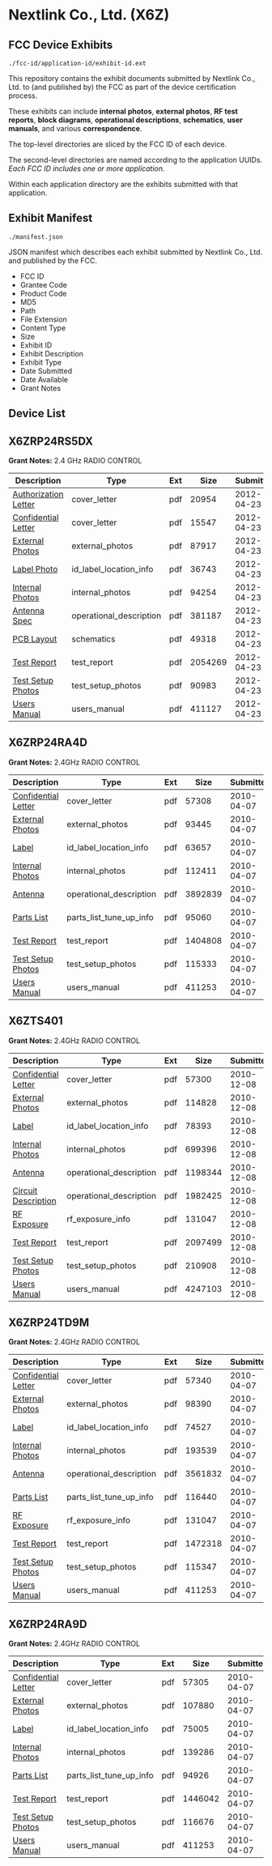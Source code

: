 # Nextlink Co., Ltd. (X6Z)
## FCC Device Exhibits

```
./fcc-id/application-id/exhibit-id.ext
```

This repository contains the exhibit documents submitted by Nextlink Co., Ltd. to (and published by) the FCC as part of the device certification process.

These exhibits can include **internal photos**, **external photos**, **RF test reports**, **block diagrams**, **operational descriptions**, **schematics**, **user manuals**, and various **correspondence**.

The top-level directories are sliced by the FCC ID of each device.

The second-level directories are named according to the application UUIDs. *Each FCC ID includes one or more application.*

Within each application directory are the exhibits submitted with that application. 

## Exhibit Manifest

```
./manifest.json
```

JSON manifest which describes each exhibit submitted by Nextlink Co., Ltd. and published by the FCC.

- FCC ID
- Grantee Code
- Product Code
- MD5
- Path
- File Extension
- Content Type
- Size
- Exhibit ID
- Exhibit Description
- Exhibit Type
- Date Submitted
- Date Available
- Grant Notes

## Device List
## X6ZRP24RS5DX
**Grant Notes:** 2.4 GHz RADIO CONTROL

| Description | Type | Ext | Size | Submitted | Available |
| ----------- | ---- | --- | ---- | --------- | --------- |
| [Authorization Letter](X6ZRP24RS5DX/ce18b5748277e6e1259de60080908fc1/1682022.pdf) | cover_letter | pdf | 20954 | 2012-04-23 | 2012-04-23 |
| [Confidential Letter](X6ZRP24RS5DX/ce18b5748277e6e1259de60080908fc1/1682024.pdf) | cover_letter | pdf | 15547 | 2012-04-23 | 2012-04-23 |
| [External Photos](X6ZRP24RS5DX/ce18b5748277e6e1259de60080908fc1/1682026.pdf) | external_photos | pdf | 87917 | 2012-04-23 | 2012-04-23 |
| [Label Photo](X6ZRP24RS5DX/ce18b5748277e6e1259de60080908fc1/1682028.pdf) | id_label_location_info | pdf | 36743 | 2012-04-23 | 2012-04-23 |
| [Internal Photos](X6ZRP24RS5DX/ce18b5748277e6e1259de60080908fc1/1682027.pdf) | internal_photos | pdf | 94254 | 2012-04-23 | 2012-04-23 |
| [Antenna Spec](X6ZRP24RS5DX/ce18b5748277e6e1259de60080908fc1/1682029.pdf) | operational_description | pdf | 381187 | 2012-04-23 | 2012-04-23 |
| [PCB Layout](X6ZRP24RS5DX/ce18b5748277e6e1259de60080908fc1/1682031.pdf) | schematics | pdf | 49318 | 2012-04-23 | 2012-04-23 |
| [Test Report](X6ZRP24RS5DX/ce18b5748277e6e1259de60080908fc1/1682023.pdf) | test_report | pdf | 2054269 | 2012-04-23 | 2012-04-23 |
| [Test Setup Photos](X6ZRP24RS5DX/ce18b5748277e6e1259de60080908fc1/1682025.pdf) | test_setup_photos | pdf | 90983 | 2012-04-23 | 2012-04-23 |
| [Users Manual](X6ZRP24RS5DX/ce18b5748277e6e1259de60080908fc1/1682030.pdf) | users_manual | pdf | 411127 | 2012-04-23 | 2012-04-23 |
## X6ZRP24RA4D
**Grant Notes:** 2.4GHz RADIO CONTROL

| Description | Type | Ext | Size | Submitted | Available |
| ----------- | ---- | --- | ---- | --------- | --------- |
| [Confidential Letter](X6ZRP24RA4D/2798856879e303a9c648487a68e08ede/1262592.pdf) | cover_letter | pdf | 57308 | 2010-04-07 | 2010-04-09 |
| [External Photos](X6ZRP24RA4D/2798856879e303a9c648487a68e08ede/1262593.pdf) | external_photos | pdf | 93445 | 2010-04-07 | 2010-04-09 |
| [Label](X6ZRP24RA4D/2798856879e303a9c648487a68e08ede/1262595.pdf) | id_label_location_info | pdf | 63657 | 2010-04-07 | 2010-04-09 |
| [Internal Photos](X6ZRP24RA4D/2798856879e303a9c648487a68e08ede/1262594.pdf) | internal_photos | pdf | 112411 | 2010-04-07 | 2010-04-09 |
| [Antenna](X6ZRP24RA4D/2798856879e303a9c648487a68e08ede/1262591.pdf) | operational_description | pdf | 3892839 | 2010-04-07 | 2010-04-09 |
| [Parts List](X6ZRP24RA4D/2798856879e303a9c648487a68e08ede/1262596.pdf) | parts_list_tune_up_info | pdf | 95060 | 2010-04-07 | 2010-04-09 |
| [Test Report](X6ZRP24RA4D/2798856879e303a9c648487a68e08ede/1262597.pdf) | test_report | pdf | 1404808 | 2010-04-07 | 2010-04-09 |
| [Test Setup Photos](X6ZRP24RA4D/2798856879e303a9c648487a68e08ede/1262598.pdf) | test_setup_photos | pdf | 115333 | 2010-04-07 | 2010-04-09 |
| [Users Manual](X6ZRP24RA4D/2798856879e303a9c648487a68e08ede/1262575.pdf) | users_manual | pdf | 411253 | 2010-04-07 | 2010-04-09 |
## X6ZTS401
**Grant Notes:** 2.4GHz RADIO CONTROL

| Description | Type | Ext | Size | Submitted | Available |
| ----------- | ---- | --- | ---- | --------- | --------- |
| [Confidential Letter](X6ZTS401/0f10211143a49f6aba7df703d084d151/1387585.pdf) | cover_letter | pdf | 57300 | 2010-12-08 | 2010-12-08 |
| [External Photos](X6ZTS401/0f10211143a49f6aba7df703d084d151/1387586.pdf) | external_photos | pdf | 114828 | 2010-12-08 | 2010-12-08 |
| [Label](X6ZTS401/0f10211143a49f6aba7df703d084d151/1387588.pdf) | id_label_location_info | pdf | 78393 | 2010-12-08 | 2010-12-08 |
| [Internal Photos](X6ZTS401/0f10211143a49f6aba7df703d084d151/1387587.pdf) | internal_photos | pdf | 699396 | 2010-12-08 | 2010-12-08 |
| [Antenna](X6ZTS401/0f10211143a49f6aba7df703d084d151/1387583.pdf) | operational_description | pdf | 1198344 | 2010-12-08 | 2010-12-08 |
| [Circuit Description](X6ZTS401/0f10211143a49f6aba7df703d084d151/1387584.pdf) | operational_description | pdf | 1982425 | 2010-12-08 | 2010-12-08 |
| [RF Exposure](X6ZTS401/0f10211143a49f6aba7df703d084d151/1387589.pdf) | rf_exposure_info | pdf | 131047 | 2010-12-08 | 2010-12-08 |
| [Test Report](X6ZTS401/0f10211143a49f6aba7df703d084d151/1387590.pdf) | test_report | pdf | 2097499 | 2010-12-08 | 2010-12-08 |
| [Test Setup Photos](X6ZTS401/0f10211143a49f6aba7df703d084d151/1387593.pdf) | test_setup_photos | pdf | 210908 | 2010-12-08 | 2010-12-08 |
| [Users Manual](X6ZTS401/0f10211143a49f6aba7df703d084d151/1387592.pdf) | users_manual | pdf | 4247103 | 2010-12-08 | 2010-12-08 |
## X6ZRP24TD9M
**Grant Notes:** 2.4GHz RADIO CONTROL

| Description | Type | Ext | Size | Submitted | Available |
| ----------- | ---- | --- | ---- | --------- | --------- |
| [Confidential Letter](X6ZRP24TD9M/6678bb6e40cfb8e65ad60369ad8632b9/1262604.pdf) | cover_letter | pdf | 57340 | 2010-04-07 | 2010-04-09 |
| [External Photos](X6ZRP24TD9M/6678bb6e40cfb8e65ad60369ad8632b9/1262605.pdf) | external_photos | pdf | 98390 | 2010-04-07 | 2010-04-09 |
| [Label](X6ZRP24TD9M/6678bb6e40cfb8e65ad60369ad8632b9/1262607.pdf) | id_label_location_info | pdf | 74527 | 2010-04-07 | 2010-04-09 |
| [Internal Photos](X6ZRP24TD9M/6678bb6e40cfb8e65ad60369ad8632b9/1262606.pdf) | internal_photos | pdf | 193539 | 2010-04-07 | 2010-04-09 |
| [Antenna](X6ZRP24TD9M/6678bb6e40cfb8e65ad60369ad8632b9/1262603.pdf) | operational_description | pdf | 3561832 | 2010-04-07 | 2010-04-09 |
| [Parts List](X6ZRP24TD9M/6678bb6e40cfb8e65ad60369ad8632b9/1262608.pdf) | parts_list_tune_up_info | pdf | 116440 | 2010-04-07 | 2010-04-09 |
| [RF Exposure](X6ZRP24TD9M/6678bb6e40cfb8e65ad60369ad8632b9/1262609.pdf) | rf_exposure_info | pdf | 131047 | 2010-04-07 | 2010-04-09 |
| [Test Report](X6ZRP24TD9M/6678bb6e40cfb8e65ad60369ad8632b9/1262610.pdf) | test_report | pdf | 1472318 | 2010-04-07 | 2010-04-09 |
| [Test Setup Photos](X6ZRP24TD9M/6678bb6e40cfb8e65ad60369ad8632b9/1262611.pdf) | test_setup_photos | pdf | 115347 | 2010-04-07 | 2010-04-09 |
| [Users Manual](X6ZRP24TD9M/6678bb6e40cfb8e65ad60369ad8632b9/1262575.pdf) | users_manual | pdf | 411253 | 2010-04-07 | 2010-04-09 |
## X6ZRP24RA9D
**Grant Notes:** 2.4GHz RADIO CONTROL

| Description | Type | Ext | Size | Submitted | Available |
| ----------- | ---- | --- | ---- | --------- | --------- |
| [Confidential Letter](X6ZRP24RA9D/167544c9a7fb3aaca790ed442076fae3/1262568.pdf) | cover_letter | pdf | 57305 | 2010-04-07 | 2010-04-07 |
| [External Photos](X6ZRP24RA9D/167544c9a7fb3aaca790ed442076fae3/1262569.pdf) | external_photos | pdf | 107880 | 2010-04-07 | 2010-04-07 |
| [Label](X6ZRP24RA9D/167544c9a7fb3aaca790ed442076fae3/1262571.pdf) | id_label_location_info | pdf | 75005 | 2010-04-07 | 2010-04-07 |
| [Internal Photos](X6ZRP24RA9D/167544c9a7fb3aaca790ed442076fae3/1262570.pdf) | internal_photos | pdf | 139286 | 2010-04-07 | 2010-04-07 |
| [Parts List](X6ZRP24RA9D/167544c9a7fb3aaca790ed442076fae3/1262572.pdf) | parts_list_tune_up_info | pdf | 94926 | 2010-04-07 | 2010-04-07 |
| [Test Report](X6ZRP24RA9D/167544c9a7fb3aaca790ed442076fae3/1262573.pdf) | test_report | pdf | 1446042 | 2010-04-07 | 2010-04-07 |
| [Test Setup Photos](X6ZRP24RA9D/167544c9a7fb3aaca790ed442076fae3/1262574.pdf) | test_setup_photos | pdf | 116676 | 2010-04-07 | 2010-04-07 |
| [Users Manual](X6ZRP24RA9D/167544c9a7fb3aaca790ed442076fae3/1262575.pdf) | users_manual | pdf | 411253 | 2010-04-07 | 2010-04-07 |
